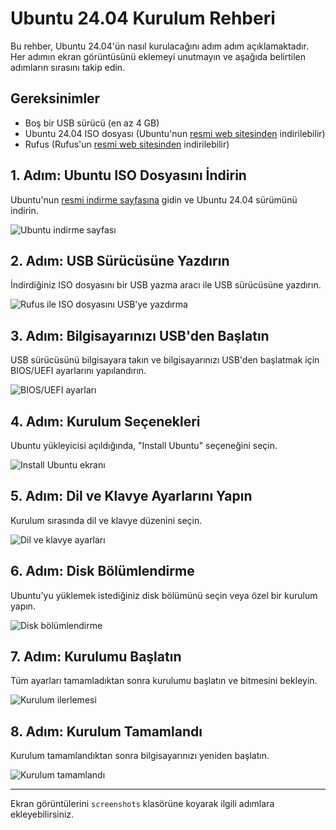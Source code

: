 </ul><h1>Ubuntu 24.04 Kurulum Rehberi</h1>

<p>Bu rehber, Ubuntu 24.04'ün nasıl kurulacağını adım adım açıklamaktadır. Her adımın ekran görüntüsünü eklemeyi unutmayın ve aşağıda belirtilen adımların sırasını takip edin.</p>

<h2>Gereksinimler</h2>
<ul>
    <li>Boş bir USB sürücü (en az 4 GB)</li>
    <li>Ubuntu 24.04 ISO dosyası (Ubuntu'nun <a href="https://ubuntu.com/download">resmi web sitesinden</a> indirilebilir)</li>
    <li>Rufus (Rufus'un <a href="https://rufus.ie/tr/">resmi web sitesinden</a> indirilebilir)</li>
</ul>

<h2>1. Adım: Ubuntu ISO Dosyasını İndirin</h2>
<p>Ubuntu'nun <a href="https://ubuntu.com/download">resmi indirme sayfasına</a> gidin ve Ubuntu 24.04 sürümünü indirin.</p>
<!-- Screenshot 1: Ubuntu indirme sayfası -->
<img src="screenshots/ubuntu-download.png" alt="Ubuntu indirme sayfası">

<h2>2. Adım: USB Sürücüsüne Yazdırın</h2>
<p>İndirdiğiniz ISO dosyasını bir USB yazma aracı ile USB sürücüsüne yazdırın.</p>
<!-- Screenshot 2: Rufus veya balenaEtcher yazılımının kullanımı -->
<img src="screenshots/rufus-setup.png" alt="Rufus ile ISO dosyasını USB'ye yazdırma">

<h2>3. Adım: Bilgisayarınızı USB'den Başlatın</h2>
<p>USB sürücüsünü bilgisayara takın ve bilgisayarınızı USB'den başlatmak için BIOS/UEFI ayarlarını yapılandırın.</p>
<!-- Screenshot 3: BIOS/UEFI ayarları -->
<img src="screenshots/bios-setup.png" alt="BIOS/UEFI ayarları">

<h2>4. Adım: Kurulum Seçenekleri</h2>
<p>Ubuntu yükleyicisi açıldığında, "Install Ubuntu" seçeneğini seçin.</p>
<!-- Screenshot 4: Install Ubuntu seçeneği -->
<img src="screenshots/install-ubuntu.png" alt="Install Ubuntu ekranı">

<h2>5. Adım: Dil ve Klavye Ayarlarını Yapın</h2>
<p>Kurulum sırasında dil ve klavye düzenini seçin.</p>
<!-- Screenshot 5: Dil ve klavye ayarları -->
<img src="screenshots/language-keyboard-setup.png" alt="Dil ve klavye ayarları">

<h2>6. Adım: Disk Bölümlendirme</h2>
<p>Ubuntu'yu yüklemek istediğiniz disk bölümünü seçin veya özel bir kurulum yapın.</p>
<!-- Screenshot 6: Disk bölümlendirme ekranı -->
<img src="screenshots/disk-partitioning.png" alt="Disk bölümlendirme">

<h2>7. Adım: Kurulumu Başlatın</h2>
<p>Tüm ayarları tamamladıktan sonra kurulumu başlatın ve bitmesini bekleyin.</p>
<!-- Screenshot 7: Kurulum ilerleme ekranı -->
<img src="screenshots/installation-progress.png" alt="Kurulum ilerlemesi">

<h2>8. Adım: Kurulum Tamamlandı</h2>
<p>Kurulum tamamlandıktan sonra bilgisayarınızı yeniden başlatın.</p>
<!-- Screenshot 8: Kurulum tamamlandı ekranı -->
<img src="screenshots/installation-complete.png" alt="Kurulum tamamlandı">

<hr>

<p>Ekran görüntülerini <code>screenshots</code> klasörüne koyarak ilgili adımlara ekleyebilirsiniz.</p>
